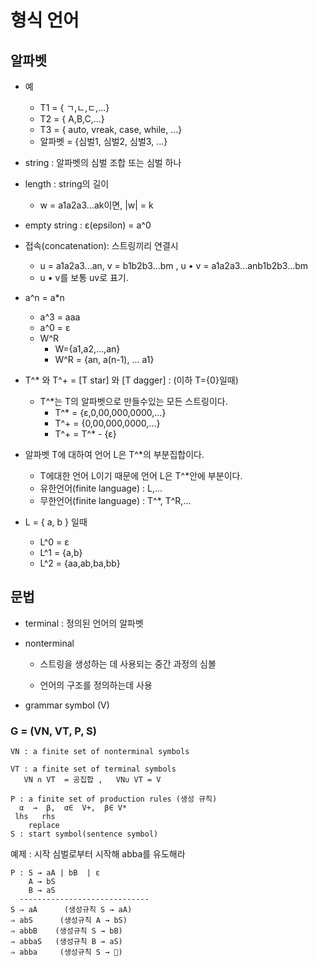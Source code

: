 # 형식 언어

## 알파벳

- 예
    - T1 = { ㄱ,ㄴ,ㄷ,...}
    - T2 = { A,B,C,...}
    - T3 = { auto, vreak, case, while, ...}
    - 알파벳 = {심벌1, 심벌2, 심벌3, ...}

- string : 알파벳의 심벌 조합 또는 심벌 하나

- length : string의 길이
  - w = a1a2a3...ak이면, |w| = k

- empty string : ε(epsilon) = a^0

- 접속(concatenation): 스트링끼리 연결시
  - u = a1a2a3...an,  v = b1b2b3...bm ,  u • v = a1a2a3...anb1b2b3...bm
  - u • v를 보통  uv로 표기.

- a^n = a*n
  - a^3 = aaa
  - a^0 = ε
  - W^R 
    - W={a1,a2,...,an}
    - W^R = {an, a(n-1), ... a1}

- T^* 와 T^+ = [T star] 와 [T dagger] : (이하 T={0}일때) 
  - T^*는 T의 알파벳으로 만들수있는 모든 스트링이다.
    - T^* = {ε,0,00,000,0000,...}
    - T^+ = {0,00,000,0000,...}
    - T^+ = T^* - {ε}

- 알파벳 T에 대하여 언어 L은 T^*의 부분집합이다.
  - T에대한 언어 L이기 때문에 언어 L은 T^*안에 부분이다.
  - 유한언어(finite language) : L,...
  - 무한언어(finite language) : T^*, T^R,...

- L = { a, b } 일때
  - L^0 = ε
  - L^1 = {a,b}
  - L^2 = {aa,ab,ba,bb}


## 문법

- terminal : 정의된 언어의 알파벳
  
- nonterminal 
    
  - 스트링을 생성하는 데 사용되는 중간 과정의 심볼

  - 언어의 구조를 정의하는데 사용

- grammar symbol (V)
 

### G = (VN, VT, P, S)

    VN : a finite set of nonterminal symbols

    VT : a finite set of terminal symbols
       VN ∩ VT  = 공집합 ,   VN∪ VT = V

    P : a finite set of production rules (생성 규칙)
      α  →  β,  α∈  V+,  β∈ V* 
     lhs   rhs
        replace
    S : start symbol(sentence symbol) 

예제 : 시작 심벌로부터 시작해 abba를 유도해라

    P : S → aA | bB  | ε
	    A → bS
	    B → aS
      -----------------------------
    S ⇒ aA      (생성규칙 S → aA)
    ⇒ abS      (생성규칙 A → bS)
    ⇒ abbB    (생성규칙 S → bB)
    ⇒ abbaS   (생성규칙 B → aS)
    ⇒ abba     (생성규칙 S → )
